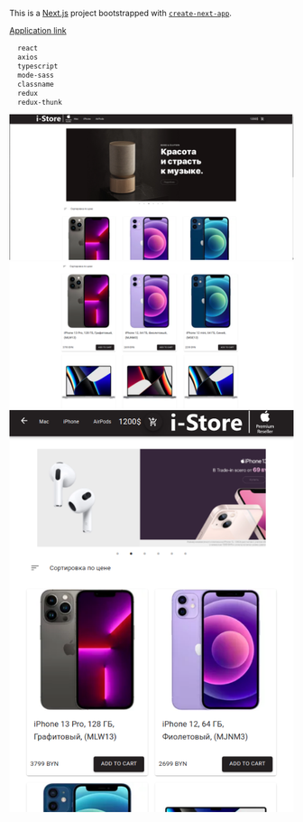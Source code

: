 This is a [Next.js](https://nextjs.org/) project bootstrapped with [`create-next-app`](https://github.com/vercel/next.js/tree/canary/packages/create-next-app).

[Application link](https://store-ts-redux.herokuapp.com/)

```
  react
  axios
  typescript
  mode-sass
  classname
  redux
  redux-thunk
```

![screen](foto1.png)
![screen](foto2.png)
![screen](foto3.png)
